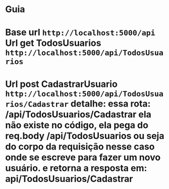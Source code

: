 # Guia

Base url `http://localhost:5000/api`
Url get TodosUsuarios `http://localhost:5000/api/TodosUsuarios`
=======================================================================
Url post CadastrarUsuario `http://localhost:5000/api/TodosUsuarios/Cadastrar`
detalhe: essa rota: /api/TodosUsuarios/Cadastrar
ela não existe no código, ela pega do req.body /api/TodosUsuarios
ou seja do corpo da requisição nesse caso onde se escreve para fazer um novo usuário.
e retorna a resposta em: api/TodosUsuarios/Cadastrar
=======================================================================
